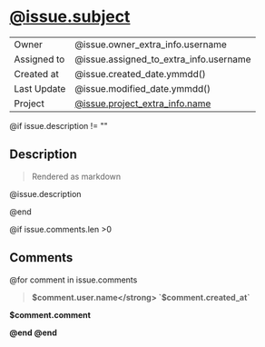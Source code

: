 # [@issue.subject](@url/project/@issue.project_extra_info.slug/issue/$issue.ref)

|             |                                                                                 |
| ----------- | ------------------------------------------------------------------------------- |
| Owner       | @issue.owner_extra_info.username                                                |
| Assigned to | @issue.assigned_to_extra_info.username                                          |
| Created at  | @issue.created_date.ymmdd()                                                     |
| Last Update | @issue.modified_date.ymmdd()                                                    |
| Project     | [@issue.project_extra_info.name](../projects/@issue.project_extra_info.file_name) |

@if issue.description != ""

## Description

> Rendered as markdown

@issue.description

@end

@if issue.comments.len >0
## Comments
@for comment in issue.comments

> <strong>$comment.user.name</strong> `$comment.created_at`

$comment.comment

@end
@end